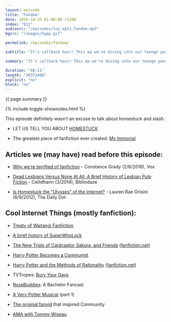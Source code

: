 ```yaml
---
layout: episode
title: "Fandom"
date: 2016-10-25 01:00:00 +1200
index: "011"
audiosrc: "/episodes/toi_ep11_fandom.mp3"
bgsrc: "/images/hppp.gif"

permalink: /episodes/fandom/

subtitle: "It's callback hour! This ep we're diving into our teenge years of reading and writing fanfiction, consuming fanart, and living it up in this strange and awesome subculture on the internet. We talk about the power of fanfiction, the voice it lends to its predominantly female and minority authors, and the strange ways it can play with canon, and sometimes, real life."

summary: "It's callback hour! This ep we're diving into our teenge years of reading and writing fanfiction, consuming fanart, and living it up in this strange and awesome subculture on the internet. We talk about the power of fanfiction, the voice it lends to its predominantly female and minority authors, and the strange ways it can play with canon, and sometimes, real life."

duration: "48:11"
length: "20372404"
explicit: "no"
block: "no" 
---
```

<section class="summary" markdown="1">

{{ page.summary }}

</section>

{% include toggle-shownotes.html %}

<section id="shownotes" class="hidden" markdown="1">

This episode definitely wasn’t an excuse to talk about homestuck and slash.

- LET US TELL YOU ABOUT [HOMESTUCK](http://www.mspaintadventures.com/)

- The greatest piece of fanfiction ever created: [My Immortal](https://www.fanfiction.net/s/6829556/1/My-Immortal)

## Articles we (may have) read before this episode:

- [Why we're terrified of fanfiction](http://www.vox.com/2016/6/2/11531406/why-were-terrified-fanfiction-teen-girls) - Constance Grady (2/6/2016), Vox

- [Dead Lesbians Versus None At All: A Brief History of Lesbian Pulp Fiction](http://bibliodaze.com/2014/03/dead-lesbians-versus-none-at-all-a-brief-history-of-lesbian-pulp-fiction/) - Ceilidhann (3/2014), Bibliodaze

- [Is Homestuck the "Ulysses" of the Internet?](http://www.dailydot.com/culture/homestuck-ulysses-james-joyce-internet/) - Lauren Rae Orisini (6/9/2012), The Daily Dot

## Cool Internet Things (mostly fanfiction):

- [Treaty of Waitangi Fanfiction](http://tetiritiowaitangi.tumblr.com/)

- [A brief history of SuperWhoLock](http://max-chloe.tumblr.com/post/147992630620/lawfulgoodness-lawfulgoodness)

- [The New Trials of Cardcaptor Sakura, and Friends](http://www.wishluv.com/newtrials.htm) ([fanfiction.net](https://www.fanfiction.net/s/197453/1/The-New-Trials-of-Card-Captor-Sakura-and-Friends))

- [Harry Potter Becomes a Communist](https://www.fanfiction.net/s/9655837/1/Harry-Potter-Becomes-A-Communist)

- [Harry Potter and the Methods of Rationality](http://hpmor.com/) ([fanfiction.net](https://www.fanfiction.net/s/5782108/1/Harry_Potter_and_the_Methods_of_Rationality))

- TVTropes: [Bury Your Gays](http://tvtropes.org/pmwiki/pmwiki.php/Main/BuryYourGays)

- [RoseBuddies](http://rosebuddies.libsyn.com/): A Bachelor Fancast

- [A Very Potter Musical](https://www.youtube.com/watch?v=wmwM_AKeMCk) (part 1)

- [The original fanvid](https://www.youtube.com/watch?v=SsBvqDwVqwc) that inspired Community

- [AMA with Tommy Wiseau](https://www.reddit.com/r/IAmA/comments/2zdzik/tommy_wiseau_creator_of_the_room_and_the_new_tv/)

</section>

